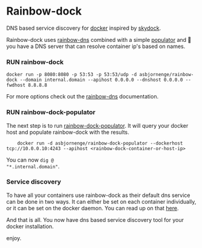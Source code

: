 # Rainbow-dock

DNS based service discovery for [docker](http://www.docker.com) inspired by [skydock](https://github.com/crosbymichael/skydock).

Rainbow-dock uses [rainbow-dns](https://github.com/asbjornenge/rainbow-dns) combined with a simple [populator](https://github.com/asbjornenge/rainbow-dock-populator) and :tada: you have a DNS server that can resolve container ip's based on names.

### RUN rainbow-dock

	docker run -p 8080:8080 -p 53:53 -p 53:53/udp -d asbjornenge/rainbow-dock --domain internal.domain --apihost 0.0.0.0 --dnshost 0.0.0.0 --fwdhost 8.8.8.8

For more options check out the [rainbow-dns](https://github.com/asbjornenge/rainbow-dns) documentation.

### RUN rainbow-dock-populator

The next step is to run [rainbow-dock-populator](https://github.com/asbjornenge/rainbow-dock-populator). It will query your docker host
and populate rainbow-dock with the results.

		docker run -d asbjornenge/rainbow-dock-populator --dockerhost tcp://10.0.0.10:4243 --apihost <rainbow-dock-container-or-host-ip>

You can now <code>dig @<rainbow-dock-container-or-host-ip> "*.internal.domain"</code>.

### Service discovery

To have all your containers use rainbow-dock as their default dns service can be done in two ways. It can either be set on each container individually,
or it can be set on the docker daemon. You can read up on that [here](https://docs.docker.com/articles/networking/#configuring-dns).

And that is all. You now have dns based service discovery tool for your docker installation.

enjoy.